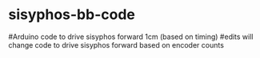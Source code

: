 # sisyphos-bb-code

#Arduino code to drive sisyphos forward 1cm (based on timing)
#edits will change code to drive sisyphos forward based on encoder counts

